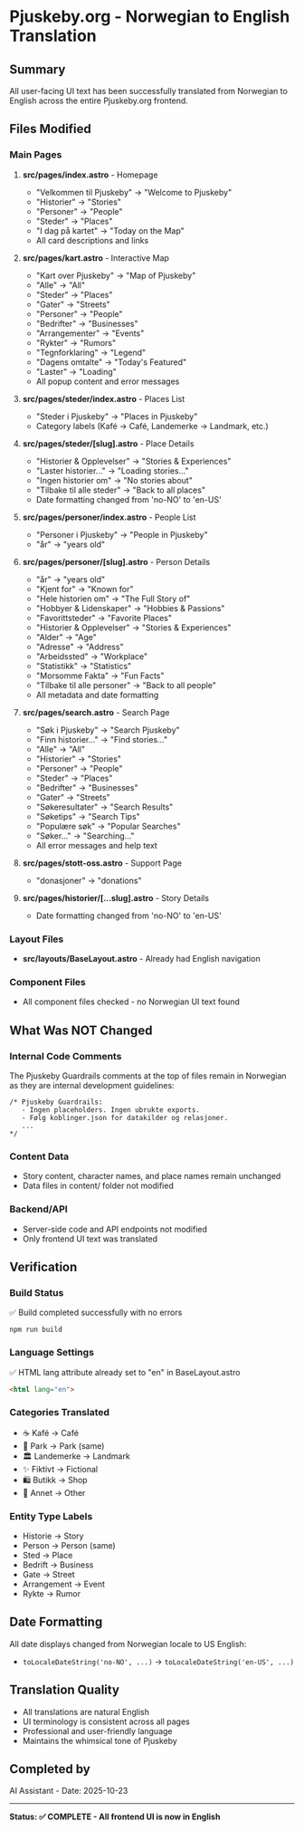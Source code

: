 # Pjuskeby.org - Norwegian to English Translation

## Summary
All user-facing UI text has been successfully translated from Norwegian to English across the entire Pjuskeby.org frontend.

## Files Modified

### Main Pages
1. **src/pages/index.astro** - Homepage
   - "Velkommen til Pjuskeby" → "Welcome to Pjuskeby"
   - "Historier" → "Stories"
   - "Personer" → "People"
   - "Steder" → "Places"
   - "I dag på kartet" → "Today on the Map"
   - All card descriptions and links

2. **src/pages/kart.astro** - Interactive Map
   - "Kart over Pjuskeby" → "Map of Pjuskeby"
   - "Alle" → "All"
   - "Steder" → "Places"
   - "Gater" → "Streets"
   - "Personer" → "People"
   - "Bedrifter" → "Businesses"
   - "Arrangementer" → "Events"
   - "Rykter" → "Rumors"
   - "Tegnforklaring" → "Legend"
   - "Dagens omtalte" → "Today's Featured"
   - "Laster" → "Loading"
   - All popup content and error messages

3. **src/pages/steder/index.astro** - Places List
   - "Steder i Pjuskeby" → "Places in Pjuskeby"
   - Category labels (Kafé → Café, Landemerke → Landmark, etc.)

4. **src/pages/steder/[slug].astro** - Place Details
   - "Historier & Opplevelser" → "Stories & Experiences"
   - "Laster historier..." → "Loading stories..."
   - "Ingen historier om" → "No stories about"
   - "Tilbake til alle steder" → "Back to all places"
   - Date formatting changed from 'no-NO' to 'en-US'

5. **src/pages/personer/index.astro** - People List
   - "Personer i Pjuskeby" → "People in Pjuskeby"
   - "år" → "years old"

6. **src/pages/personer/[slug].astro** - Person Details
   - "år" → "years old"
   - "Kjent for" → "Known for"
   - "Hele historien om" → "The Full Story of"
   - "Hobbyer & Lidenskaper" → "Hobbies & Passions"
   - "Favorittsteder" → "Favorite Places"
   - "Historier & Opplevelser" → "Stories & Experiences"
   - "Alder" → "Age"
   - "Adresse" → "Address"
   - "Arbeidssted" → "Workplace"
   - "Statistikk" → "Statistics"
   - "Morsomme Fakta" → "Fun Facts"
   - "Tilbake til alle personer" → "Back to all people"
   - All metadata and date formatting

7. **src/pages/search.astro** - Search Page
   - "Søk i Pjuskeby" → "Search Pjuskeby"
   - "Finn historier..." → "Find stories..."
   - "Alle" → "All"
   - "Historier" → "Stories"
   - "Personer" → "People"
   - "Steder" → "Places"
   - "Bedrifter" → "Businesses"
   - "Gater" → "Streets"
   - "Søkeresultater" → "Search Results"
   - "Søketips" → "Search Tips"
   - "Populære søk" → "Popular Searches"
   - "Søker..." → "Searching..."
   - All error messages and help text

8. **src/pages/stott-oss.astro** - Support Page
   - "donasjoner" → "donations"

9. **src/pages/historier/[...slug].astro** - Story Details
   - Date formatting changed from 'no-NO' to 'en-US'

### Layout Files
- **src/layouts/BaseLayout.astro** - Already had English navigation

### Component Files
- All component files checked - no Norwegian UI text found

## What Was NOT Changed

### Internal Code Comments
The Pjuskeby Guardrails comments at the top of files remain in Norwegian as they are internal development guidelines:
```
/* Pjuskeby Guardrails:
   - Ingen placeholders. Ingen ubrukte exports.
   - Følg koblinger.json for datakilder og relasjoner.
   ...
*/
```

### Content Data
- Story content, character names, and place names remain unchanged
- Data files in content/ folder not modified

### Backend/API
- Server-side code and API endpoints not modified
- Only frontend UI text was translated

## Verification

### Build Status
✅ Build completed successfully with no errors
```
npm run build
```

### Language Settings
✅ HTML lang attribute already set to "en" in BaseLayout.astro
```html
<html lang="en">
```

### Categories Translated
- ☕ Kafé → Café
- 🌳 Park → Park (same)
- 🏛️ Landemerke → Landmark
- ✨ Fiktivt → Fictional
- 🛍️ Butikk → Shop
- 📍 Annet → Other

### Entity Type Labels
- Historie → Story
- Person → Person (same)
- Sted → Place
- Bedrift → Business
- Gate → Street
- Arrangement → Event
- Rykte → Rumor

## Date Formatting
All date displays changed from Norwegian locale to US English:
- `toLocaleDateString('no-NO', ...)` → `toLocaleDateString('en-US', ...)`

## Translation Quality
- All translations are natural English
- UI terminology is consistent across all pages
- Professional and user-friendly language
- Maintains the whimsical tone of Pjuskeby

## Completed by
AI Assistant - Date: 2025-10-23

---
**Status: ✅ COMPLETE - All frontend UI is now in English**
